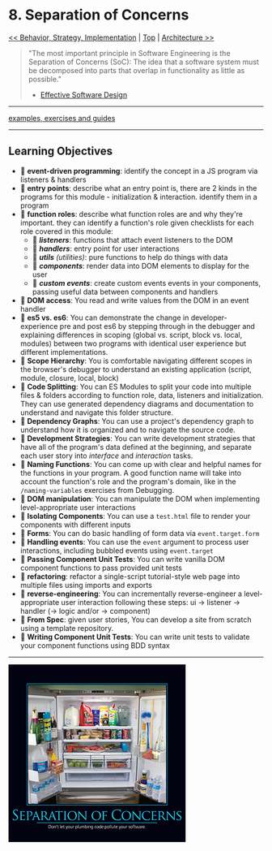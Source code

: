 # 8. Separation of Concerns

[&lt;&lt; Behavior, Strategy, Implementation](../behavior-strategy-implementation/README.md) \| [Top](../README.md) \| [Architecture &gt;&gt;](../architecture/README.md)

> "The most important principle in Software Engineering is the Separation of Concerns \(SoC\): The idea that a software system must be decomposed into parts that overlap in functionality as little as possible."
>
> - [Effective Software Design](https://effectivesoftwaredesign.com/2012/02/05/separation-of-concerns/)

---

[examples, exercises and guides](https://github.com/HackYourFutureBelgium/separation-of-concerns)

---

## Learning Objectives

- 🥚 **event-driven programming**: identify the concept in a JS program via listeners & handlers
- 🥚 **entry points**: describe what an entry point is, there are 2 kinds in the programs for this module - initialization & interaction. identify them in a program
- 🥚 **function roles**: describe what function roles are and why they're important. they can identify a function's role given checklists for each role covered in this module:
  - 🥚 **_listeners_**: functions that attach event listeners to the DOM
  - 🥚 **_handlers_**: entry point for user interactions
  - 🥚 **_utils_** _(utilities)_: pure functions to help do things with data
  - 🐣 **_components_**: render data into DOM elements to display for the user
  - 🐥 **_custom events_**: create custom events events in your components, passing useful data between components and handlers
- 🥚 **DOM access**: You read and write values from the DOM in an event handler
- 🥚 **es5 vs. es6**: You can demonstrate the change in developer-experience pre and post es6 by stepping through in the debugger and explaining differences in scoping \(global vs. script, block vs. local, modules\) between two programs with identical user experience but different implementations.
- 🥚 **Scope Hierarchy**: You is comfortable navigating different scopes in the browser's debugger to understand an existing application \(script, module, closure, local, block\)
- 🥚 **Code Splitting**: You can ES Modules to split your code into multiple files & folders according to function role, data, listeners and initialization. They can use generated dependency diagrams and documentation to understand and navigate this folder structure.
- 🥚 **Dependency Graphs**: You can use a project's dependency graph to understand how it is organized and to navigate the source code.
- 🥚 **Development Strategies**: You can write development strategies that have all of the program's data defined at the beginning, and separate each user story into _interface_ and _interaction_ tasks.
- 🐣 **Naming Functions**: You can come up with clear and helpful names for the functions in your program. A good function name will take into account the function's role and the program's domain, like in the `/naming-variables` exercises from Debugging.
- 🐣 **DOM manipulation**: You can manipulate the DOM when implementing level-appropriate user interactions
- 🐣 **Isolating Components**: You can use a `test.html` file to render your components with different inputs
- 🐣 **Forms**: You can do basic handling of form data via `event.target.form`
- 🐣 **Handling events**: You can use the `event` argument to process user interactions, including bubbled events using `event.target`
- 🐣 **Passing Component Unit Tests**: You can write vanilla DOM component functions to pass provided unit tests
- 🐣 **refactoring**: refactor a single-script tutorial-style web page into multiple files using imports and exports
- 🐥 **reverse-engineering**: You can incrementally reverse-engineer a level-appropriate user interaction following these steps: ui -&gt; listener -&gt; handler \(-&gt; logic and/or -&gt; component\)
- 🐔 **From Spec**: given user stories, You can develop a site from scratch using a template repository.
- 🐔 **Writing Component Unit Tests**: You can write unit tests to validate your component functions using BDD syntax

---

![draino in the fridge](./assets/draino-in-the-fridge.png)
